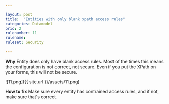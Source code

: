 ```yaml
---

layout: post
title:  "Entities with only blank xpath access rules"
categories: Datamodel
prio: 2
rulenumber: 11
rulename: 
ruleset: Security

---
```


**Why**
Entity does only have blank access rules. Most of the times this means the configuration is not correct, not secure. Even if you put the XPath on your forms, this will not be secure.

![11.png]({{ site.url }}/assets/11.png)

**How to fix**
Make sure every entity has contrained access rules, and if not, make sure that's correct.
